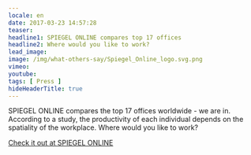 ```yaml
---
locale: en
date: 2017-03-23 14:57:28
teaser: 
headline1: SPIEGEL ONLINE compares top 17 offices
headline2: Where would you like to work?
lead_image:
image: /img/what-others-say/Spiegel_Online_logo.svg.png
vimeo: 
youtube:
tags: [ Press ]
hideHeaderTitle: true
---
```


SPIEGEL ONLINE compares the top 17 offices worldwide - we are in. According to a study, the productivity of each individual depends on the spatiality of the workplace. Where would you like to work?

[Check it out at SPIEGEL ONLINE](http://www.spiegel.de/karriere/bueros-im-vergleich-wo-wuerden-sie-gern-arbeiten-a-1139943.html)


